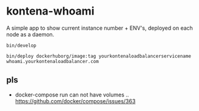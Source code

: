 # kontena-whoami

A simple app to show current instance number + ENV's, deployed on each node as a daemon.

```
bin/develop
```

```
bin/deploy dockerhuborg/image:tag yourkontenaloadbalancerservicename whoami.yourkontenaloadbalancer.com
```

## pls
 - docker-compose run can not have volumes .. https://github.com/docker/compose/issues/363
